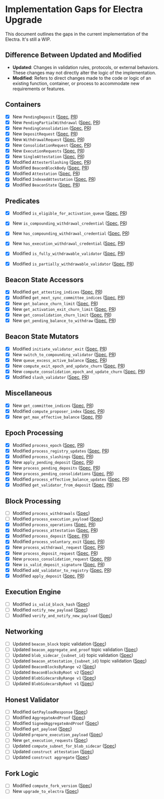 # Implementation Gaps for Electra Upgrade

This document outlines the gaps in the current implementation of the Electra. It's still a WIP.

## Difference Between Updated and Modified

- **Updated**: Changes in validation rules, protocols, or external behaviors. These changes may not directly alter the logic of the implementation.
- **Modified**: Refers to direct changes made to the code or logic of an existing function, container, or process to accommodate new requirements or features.

## Containers

- [x] New `PendingDeposit` ([Spec](docs/specs/electra/beacon-chain.md#pendingdeposit), [PR](https://github.com/lambdaclass/lambda_ethereum_consensus/pull/1400))
- [x] New `PendingPartialWithdrawal` ([Spec](docs/specs/electra/beacon-chain.md#pendingpartialwithdrawal), [PR](https://github.com/lambdaclass/lambda_ethereum_consensus/pull/1400))
- [x] New `PendingConsolidation` ([Spec](docs/specs/electra/beacon-chain.md#pendingconsolidation), [PR](https://github.com/lambdaclass/lambda_ethereum_consensus/pull/1400))
- [x] New `DepositRequest` ([Spec](docs/specs/electra/beacon-chain.md#depositrequest), [PR](https://github.com/lambdaclass/lambda_ethereum_consensus/pull/1400))
- [x] New `WithdrawalRequest` ([Spec](docs/specs/electra/beacon-chain.md#withdrawalrequest), [PR](https://github.com/lambdaclass/lambda_ethereum_consensus/pull/1400))
- [x] New `ConsolidationRequest` ([Spec](docs/specs/electra/beacon-chain.md#consolidationrequest), [PR](https://github.com/lambdaclass/lambda_ethereum_consensus/pull/1400))
- [x] New `ExecutionRequests` ([Spec](docs/specs/electra/beacon-chain.md#executionrequests), [PR](https://github.com/lambdaclass/lambda_ethereum_consensus/pull/1400))
- [x] New `SingleAttestation` ([Spec](docs/specs/electra/beacon-chain.md#singleattestation), [PR](https://github.com/lambdaclass/lambda_ethereum_consensus/pull/1400))
- [x] Modified `AttesterSlashing` ([Spec](docs/specs/electra/beacon-chain.md#attesterslashing), [PR](https://github.com/lambdaclass/lambda_ethereum_consensus/pull/1400))
- [x] Modified `BeaconBlockBody` ([Spec](docs/specs/electra/beacon-chain.md#beaconblockbody), [PR](https://github.com/lambdaclass/lambda_ethereum_consensus/pull/1400))
- [x] Modified `Attestation` ([Spec](docs/specs/electra/beacon-chain.md#attestation), [PR](https://github.com/lambdaclass/lambda_ethereum_consensus/pull/1400))
- [x] Modified `IndexedAttestation` ([Spec](docs/specs/electra/beacon-chain.md#indexedattestation), [PR](https://github.com/lambdaclass/lambda_ethereum_consensus/pull/1400))
- [x] Modified `BeaconState` ([Spec](docs/specs/electra/beacon-chain.md#beaconstate), [PR](https://github.com/lambdaclass/lambda_ethereum_consensus/pull/1400))

## Predicates

- [x] Modified `is_eligible_for_activation_queue` ([Spec](docs/specs/electra/beacon-chain.md#modified-is_eligible_for_activation_queue), [PR](https://github.com/lambdaclass/lambda_ethereum_consensus/pull/1419))
- [x] New `is_compounding_withdrawal_credential` ([Spec](docs/specs/electra/beacon-chain.md#new-is_compounding_withdrawal_credential), [PR](https://github.com/lambdaclass/lambda_ethereum_consensus/pull/1419))
- [x] New `has_compounding_withdrawal_credential` ([Spec](docs/specs/electra/beacon-chain.md#new-has_compounding_withdrawal_credential), [PR](https://github.com/lambdaclass/lambda_ethereum_consensus/pull/1419))
- [x] New `has_execution_withdrawal_credential` ([Spec](docs/specs/electra/beacon-chain.md#new-has_execution_withdrawal_credential), [PR](https://github.com/lambdaclass/lambda_ethereum_consensus/pull/1419))
- [x] Modified `is_fully_withdrawable_validator` ([Spec](docs/specs/electra/beacon-chain.md#modified-is_fully_withdrawable_validator), [PR](https://github.com/lambdaclass/lambda_ethereum_consensus/pull/1419))
- [x] Modified `is_partially_withdrawable_validator` ([Spec](docs/specs/electra/beacon-chain.md#modified-is_partially_withdrawable_validator), [PR](https://github.com/lambdaclass/lambda_ethereum_consensus/pull/1419))


## Beacon State Accessors

- [x] Modified `get_attesting_indices` ([Spec](docs/specs/electra/beacon-chain.md#modified-get_attesting_indices), [PR](https://github.com/lambdaclass/lambda_ethereum_consensus/pull/1419))
- [x] Modified `get_next_sync_committee_indices` ([Spec](docs/specs/electra/beacon-chain.md#modified-get_next_sync_committee_indices), [PR](https://github.com/lambdaclass/lambda_ethereum_consensus/pull/1417))
- [x] New `get_balance_churn_limit` ([Spec](docs/specs/electra/beacon-chain.md#new-get_balance_churn_limit), [PR](https://github.com/lambdaclass/lambda_ethereum_consensus/pull/1420))
- [x] New `get_activation_exit_churn_limit` ([Spec](docs/specs/electra/beacon-chain.md#new-get_activation_exit_churn_limit), [PR](https://github.com/lambdaclass/lambda_ethereum_consensus/pull/1420))
- [x] New `get_consolidation_churn_limit` ([Spec](docs/specs/electra/beacon-chain.md#new-get_consolidation_churn_limit), [PR](https://github.com/lambdaclass/lambda_ethereum_consensus/pull/1426))
- [x] New `get_pending_balance_to_withdraw` ([Spec](docs/specs/electra/beacon-chain.md#new-get_pending_balance_to_withdraw), [PR](https://github.com/lambdaclass/lambda_ethereum_consensus/pull/1426))

## Beacon State Mutators

- [x] Modified `initiate_validator_exit` ([Spec](docs/specs/electra/beacon-chain.md#modified-initiate_validator_exit), [PR](https://github.com/lambdaclass/lambda_ethereum_consensus/pull/1420))
- [x] New `switch_to_compounding_validator` ([Spec](docs/specs/electra/beacon-chain.md#new-switch_to_compounding_validator), [PR](https://github.com/lambdaclass/lambda_ethereum_consensus/pull/1426))
- [x] New `queue_excess_active_balance` ([Spec](docs/specs/electra/beacon-chain.md#new-queue_excess_active_balance), [PR](https://github.com/lambdaclass/lambda_ethereum_consensus/pull/1426))
- [x] New `compute_exit_epoch_and_update_churn` ([Spec](docs/specs/electra/beacon-chain.md#new-compute_exit_epoch_and_update_churn), [PR](https://github.com/lambdaclass/lambda_ethereum_consensus/pull/1420))
- [x] New `compute_consolidation_epoch_and_update_churn` ([Spec](docs/specs/electra/beacon-chain.md#new-compute_consolidation_epoch_and_update_churn), [PR](https://github.com/lambdaclass/lambda_ethereum_consensus/pull/1426))
- [x] Modified `slash_validator` ([Spec](docs/specs/electra/beacon-chain.md#modified-slash_validator), [PR](https://github.com/lambdaclass/lambda_ethereum_consensus/pull/1420))

## Miscellaneous

- [x] New `get_committee_indices` ([Spec](docs/specs/electra/beacon-chain.md#new-get_committee_indices), [PR](https://github.com/lambdaclass/lambda_ethereum_consensus/pull/1419))
- [x] Modified `compute_proposer_index` ([Spec](docs/specs/electra/beacon-chain.md#modified-compute_proposer_index), [PR](https://github.com/lambdaclass/lambda_ethereum_consensus/pull/1417))
- [x] New `get_max_effective_balance` ([Spec](docs/specs/electra/beacon-chain.md#new-get_max_effective_balance), [PR](https://github.com/lambdaclass/lambda_ethereum_consensus/pull/1419))

## Epoch Processing

- [x] Modified `process_epoch` ([Spec](docs/specs/electra/beacon-chain.md#modified-process_epoch), [PR](https://github.com/lambdaclass/lambda_ethereum_consensus/pull/1428))
- [x] Modified `process_registry_updates` ([Spec](docs/specs/electra/beacon-chain.md#modified-process_registry_updates), [PR](https://github.com/lambdaclass/lambda_ethereum_consensus/pull/1420))
- [x] Modified `process_slashings` ([Spec](docs/specs/electra/beacon-chain.md#modified-process_slashings), [PR](https://github.com/lambdaclass/lambda_ethereum_consensus/pull/1417))
- [x] New `apply_pending_deposit` ([Spec](docs/specs/electra/beacon-chain.md#new-apply_pending_deposit), [PR](https://github.com/lambdaclass/lambda_ethereum_consensus/pull/1424))
- [x] New `process_pending_deposits` ([Spec](docs/specs/electra/beacon-chain.md#new-process_pending_deposits), [PR](https://github.com/lambdaclass/lambda_ethereum_consensus/pull/1424))
- [x] New `process_pending_consolidations` ([Spec](docs/specs/electra/beacon-chain.md#new-process_pending_consolidations), [PR](https://github.com/lambdaclass/lambda_ethereum_consensus/pull/1428))
- [x] Modified `process_effective_balance_updates` ([Spec](docs/specs/electra/beacon-chain.md#modified-process_effective_balance_updates), [PR](https://github.com/lambdaclass/lambda_ethereum_consensus/pull/1428))
- [x] Modified `get_validator_from_deposit` ([Spec](docs/specs/electra/beacon-chains.md#modified-get_validator_from_deposit), [PR](https://github.com/lambdaclass/lambda_ethereum_consensus/pull/1424))

## Block Processing

- [ ] Modified `process_withdrawals` ([Spec](docs/specs/electra/beacon-chain.md#modified-process_withdrawals))
- [ ] Modified `process_execution_payload` ([Spec](docs/specs/electra/beacon-chain.md#modified-process_execution_payload))
- [x] Modified `process_operations` ([Spec](docs/specs/electra/beacon-chain.md#modified-process_operations), [PR](https://github.com/lambdaclass/lambda_ethereum_consensus/pull/1424))
- [x] Modified `process_attestation` ([Spec](docs/specs/electra/beacon-chain.md#modified-process_attestation), [PR](https://github.com/lambdaclass/lambda_ethereum_consensus/pull/1426))
- [x] Modified `process_deposit` ([Spec](docs/specs/electra/beacon-chain.md#modified-process_deposit), [PR](https://github.com/lambdaclass/lambda_ethereum_consensus/pull/1424))
- [x] Modified `process_voluntary_exit` ([Spec](docs/specs/electra/beacon-chain.md#modified-process_voluntary_exit), [PR](https://github.com/lambdaclass/lambda_ethereum_consensus/pull/1426))
- [x] New `process_withdrawal_request` ([Spec](docs/specs/electra/beacon-chain.md#new-process_withdrawal_request), [PR](https://github.com/lambdaclass/lambda_ethereum_consensus/pull/1426))
- [x] New `process_deposit_request` ([Spec](docs/specs/electra/beacon-chain.md#new-process_deposit_request), [PR](https://github.com/lambdaclass/lambda_ethereum_consensus/pull/1424))
- [x] New `process_consolidation_request` ([Spec](docs/specs/electra/beacon-chain.md#new-process_consolidation_request), [PR](https://github.com/lambdaclass/lambda_ethereum_consensus/pull/1426))
- [x] New `is_valid_deposit_signature` ([Spec](docs/specs/electra/beacon-chain.md#new-is_valid_deposit_signature), [PR](https://github.com/lambdaclass/lambda_ethereum_consensus/pull/1424))
- [x] Modified `add_validator_to_registry` ([Spec](docs/specs/electra/beacon-chain.md#modified-add_validator_to_registry), [PR](https://github.com/lambdaclass/lambda_ethereum_consensus/pull/1424))
- [x] Modified `apply_deposit` ([Spec](docs/specs/electra/beacon-chain.md#modified-apply_deposit), [PR](https://github.com/lambdaclass/lambda_ethereum_consensus/pull/1424))
## Execution Engine

- [ ] Modified `is_valid_block_hash` ([Spec](docs/specs/electra/beacon-chain.md#modified-is_valid_block_hash))
- [ ] Modified `notify_new_payload` ([Spec](docs/specs/electra/beacon-chain.md#modified-notify_new_payload))
- [ ] Modified `verify_and_notify_new_payload` ([Spec](docs/specs/electra/beacon-chain.md#modified-verify_and_notify_new_payload))

## Networking

- [ ] Updated `beacon_block` topic validation ([Spec](docs/specs/electra/p2p-interface.md#beacon_block))
- [ ] Updated `beacon_aggregate_and_proof` topic validation ([Spec](docs/specs/electra/p2p-interface.md#beacon_aggregate_and_proof))
- [ ] Updated `blob_sidecar_{subnet_id}` topic validation ([Spec](docs/specs/electra/p2p-interface.md#blob_sidecar_subnet_id))
- [ ] Updated `beacon_attestation_{subnet_id}` topic validation ([Spec](docs/specs/electra/p2p-interface.md#beacon_attestation_subnet_id))
- [ ] Updated `BeaconBlocksByRange v2` ([Spec](docs/specs/electra/p2p-interface.md#beaconblocksbyrange-v2))
- [ ] Updated `BeaconBlocksByRoot v2` ([Spec](docs/specs/electra/p2p-interface.md#beaconblocksbyroot-v2))
- [ ] Updated `BlobSidecarsByRange v1` ([Spec](docs/specs/electra/p2p-interface.md#blobsidecarsbyrange-v1))
- [ ] Updated `BlobSidecarsByRoot v1` ([Spec](docs/specs/electra/p2p-interface.md#blobsidecarsbyroot-v1))

## Honest Validator

- [ ] Modified `GetPayloadResponse` ([Spec](docs/specs/electra/validator.md#modified-getpayloadresponse))
- [ ] Modified `AggregateAndProof` ([Spec](docs/specs/electra/validator.md#aggregateandproof))
- [ ] Modified `SignedAggregateAndProof` ([Spec](docs/specs/electra/validator.md#signedaggregateandproof))
- [ ] Modified `get_payload` ([Spec](docs/specs/electra/validator.md#modified-get_payload))
- [ ] Updated `prepare_execution_payload` ([Spec](docs/specs/electra/validator.md#execution-payload))
- [ ] New `get_execution_requests` ([Spec](docs/specs/electra/validator.md#execution-requests))
- [ ] Updated `compute_subnet_for_blob_sidecar` ([Spec](docs/specs/electra/validator.md#sidecar))
- [ ] Updated `construct attestation` ([Spec](docs/specs/electra/validator.md#construct-attestation))
- [ ] Updated `construct aggregate` ([Spec](docs/specs/electra/validator.md#construct-aggregate))

## Fork Logic

- [ ] Modified `compute_fork_version` ([Spec](docs/specs/electra/fork.md#modified-compute_fork_version))
- [ ] New `upgrade_to_electra` ([Spec](docs/specs/electra/fork.md#upgrade_to_electra))
